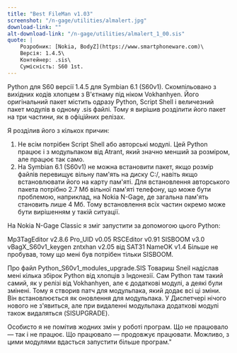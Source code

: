 ```yaml
---
title: "Best FileMan v1.03"
screenshot: "/n-gage/utilities/almalert.jpg"
download-link: ""
alt-download-link: "/n-gage/utilities/almalert_1_00.sis"
quote: |
    Розробник: [Nokia, BodyZ](https://www.smartphoneware.com)\
    Версія: 1.4.5\
    Контейнер: .sis\
    Сумісність: S60 1st.
---
```


Python для S60 версії 1.4.5 для Symbian 6.1 (S60v1). Скомпільовано з вихідних кодів хлопцем з В'єтнаму під ніком Vokhanhyen. Його оригінальний пакет містить одразу Python, Script Shell і величезний пакет модулів в одному .sis файлі. Тому я вирішив розділити його пакет на три частини, як в офіційних релізах.

Я розділив його з кількох причин:

1. Не всім потрібен Script Shell або авторські модулі. Цей Python працює і з модульпаком від Atrant, який значно менший за розміром, але працює так само.
2. На Symbian 6.1 (S60v1) не можна встановити пакет, якщо розмір файлів перевищує вільну пам'ять на диску C:/, навіть якщо встановлювати його на карту пам'яті. Для встановлення авторського пакета потрібно 2.7 Мб вільної пам'яті телефону, що може бути проблемою, наприклад, на Nokia N-Gage, де загальна пам'ять становить лише 4 Мб. Тому встановлення всіх частин окремо може бути вирішенням у такій ситуації.

На Nokia N-Gage Classic я зміг запустити за допомогою цього Python:

Mp3TagEditor v2.8.6
Pro_UID v0.05
RSCEditor v0.91
SISBOOM v3.0
vBagX_S60v1_keygen
zntxhan v2.05 від SAT31
NameOK v1.4
Більше не пробував, тому що мені був потрібен тільки SISBOOM.

Про файл Python_S60v1_modules_upgrade.SIS
Товариш Sneil надіслав мені кілька збірок Python від хлопців з Індонезії. Сам Python там такий самий, як у релізі від Vokhanhyen, але є додаткові модулі, а деякі були змінені. Тому я створив патч для модульпака, який додає всі ці зміни. Він встановлюється як оновлення для модульпака. У Диспетчері нічого нового не з'явиться, але при видаленні модульпака додаткові модулі також видаляться (SISUPGRADE).

Особисто я не помітив жодних змін у роботі програм. Що не працювало — так і не працює. Що працювало — продовжує працювати. Можливо, з цими модулями вдасться запустити більше програм."
